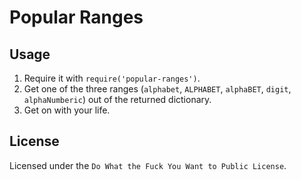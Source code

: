 # Popular Ranges

## Usage
1. Require it with `require('popular-ranges')`.
2. Get one of the three ranges (`alphabet`, `ALPHABET`, `alphaBET`, `digit`, `alphaNumberic`) out of the returned dictionary.
3. Get on with your life.

## License
Licensed under the `Do What the Fuck You Want to Public License`.
